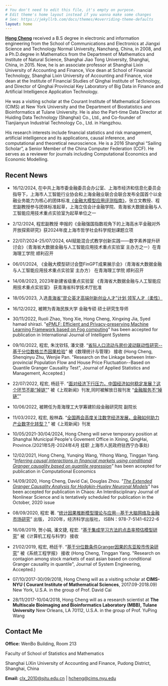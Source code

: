 ```yaml
---
# You don't need to edit this file, it's empty on purpose.
# Edit theme's home layout instead if you wanna make some changes
# See: https://jekyllrb.com/docs/themes/#overriding-theme-defaults
layout: home
---
```

**[Hong Cheng](https://orcid.org/0000-0001-9658-2313)** received a B.S degree in electronic and information engineering from the School of Communications and Electronics at Jiangxi Science and Technology Normal University, Nanchang, China, in 2008, and a Ph.D.degree in Mathematics from the Department of Mathematics and Institute of Natural Science, Shanghai Jiao Tong University, Shanghai, China, in 2015. Now, he is an associate professor at Shanghai Lixin University of Accounting and Finance, Vice dean at School of Financial Technology, Shanghai Lixin University of Accounting and Finance, vice dean at the Institute of Financial Studies of Qinghai Institute of Technology, and Director of Qinghai Provincial Key Laboratory of Big Data in Finance and Artificial Intelligence Application Technology. 

He was a visiting scholar at the Courant Institute of Mathematical Sciences (CIMS) at New York University and the Department of Biostatistics and Bioinformatics at Tulane University. He is also the Part-time Data Director at Huiding Data Technology (Shanghai) Co., Ltd., and Co-founder of Tianjianyun Industrial Technology Co., Ltd. in Hangzhou.

His research interests include financial statistics and risk management, artificial intelligence and its applications, causal inference, and computational and theoretical neuroscience. He is a 2016 Shanghai “Sailing Scholar”, a Senior Member of the China Computer Federation (CCF). He serves as a reviewer for journals including Computational Economics and Economic Modelling.

## Recent News
* 16/12/2024, 在中共上海市委金融委员会办公室、上海市经济和信息化委员会指导下，上海市人工智能行业协会和上海金融业联合会联合发布全国首个以金融业务能力为核心的团体标准[《金融大模型应用评测指南》](https://www.shanghai.gov.cn/nw4411/20241207/e18c2573e4364bc383cfcf730c746670.html)，张立文教授、程宏副教授参与团体标准起草，上海立信会计金融学院、青海省大数据金融与人工智能应用技术重点实验室为起草单位之一
  
* 2/12/2024, 程宏副教授 申报的《金融强国指数视角下的上海高水平金融对外开放探索研究》获2024年度上海市哲学社会科学规划课题立项
  
* 22/07/2024-25/07/2024, 《AI赋能混合式教学创新实践——数字素养提升研讨会》（青海省大数据金融与人工智能应用技术重点实验室 主办方之一）在青海理工学院 顺利召开

* 06/01/2024, 《金融大模型研讨会暨FinGPT成果展示会》（青海省大数据金融与人工智能应用技术重点实验室 主办方） 在青海理工学院 顺利召开
  
* 14/08/2023, 2023年新建省级重点实验室 《青海省大数据金融与人工智能应用技术重点实验室》 获青海省科学技术厅批准

* 18/05/2023, 入选[青海省“昆仑英才高端创新创业人才”计划 领军人才（柔性）](http://jyt.qinghai.gov.cn/gk/wsgs/idoc.cshtml?namepid=806)

* 16/12/2022, 被聘为青海民族大学 金融专硕 硕士研究生导师

* 30/11/2022, Ruoli Zhao, Yong Xie, Hong Cheng, Xingxing Jia, Syed hamad shirazi. "[ePMLF: Efficient and Privacy-preserving Machine Learning Framework based on Fog computing](https://www.hindawi.com/journals/ijis/2023/8292559/)" has been accepted for publication in International Journal of Intelligent Systems

* 09/10/2022, 程宏, 朱沈钦钰, 潘文捷.  “[省际人口流动与房价波动联动性研究--基于分位数格兰杰因果检验](https://kns.cnki.net/kcms2/article/abstract?v=FqYZq-Q0wRS238zQBmls22d2-VRIgyDSXnMBxr677iTd_XcO_N29z_Nrep9-laquAX6oEsHk6Q4PPvSRlXL8TlgjGtlqh8fVsrlQ_WsQ3jYOaQLOpjdxPvlfcoZpGzDkB6zB7a-evwW5qJ2f66A5VeTfgECx-98J_kmC__QTf1kcXgmDPOV9ygFe8GrKNleZ&uniplatform=NZKPT&language=CHS)” 被《数理统计与管理》 接收
(Hong Cheng, Shenqinyu Zhu, Wenjie Pan. "Research on the Linkage between Inter-provincial Population Flow and House Price Fluctuation--Based on Quantile Granger Causality Test", Journal of Applied Statistics and Management, Accepted.)

* 22/07/2022, 程宏, 杨廷干.  “[面对经济下行压力，中国经济如何稳定发展？这个环节不能“掉链”](https://web.shobserver.com/staticsg/res/html/web/newsDetail.html?id=509620)” 被《上观新闻》刊发,同时被解放日报刊发 “[金融服务不“掉链”](https://www.jfdaily.com/staticsg/res/html/journal/detail.html?date=2022-07-26&id=337000&page=06)”

* 10/06/2022, 被聘任为青海理工大学筹建阶段金融研究院 副院长

* 11/03/2022, 程宏, 殷林森.  “[全国两会高度关注数字经济发展，金融如何助力产业数字化转型？](https://www.shobserver.com/news/detail?id=459926)” 被《上观新闻》刊发

* 10/05/2021-30/04/2024, Hong Cheng will serve temporary position at Shanghai Municipal People's Govement Office in Xining, QingHai, Province.(2021年5月-2024年4月 挂职 上海市人民政府驻西宁办事处)

* 12/02/2021,  Hong Cheng, Yunqing Wang, Yihong Wang, Tinggan Yang. *"[Inferring causal interactions in financial markets using conditional Granger causality based on quantile regression](https://link.springer.com/article/10.1007/s10614-021-10107-8)"* has been accepted for publication in Computational Economics

* 14/09/2020,  Hong Cheng, David Cai, Douglas Zhou. *"[The Extended Granger Causality Analysis for Hodgkin-Huxley Neuronal Models](https://aip.scitation.org/doi/abs/10.1063/5.0006349)"* has been accepted for publication in Chaos: An Interdisciplinary Journal of Nonlinear Science and is tentatively scheduled for publication in the October, 2020 issue 

* 08/09/2020,  程宏 著. “[统计因果推断模型理论与应用--基于大脑网络及金融市场研究](https://item.jd.com/12983536.html)” 出版， 2020年，经济科学出版社， ISBN：978-7-5141-6222-6   

* 16/08/2019,  贺小娟, 潘文捷, 程宏. “[基于集成学习方法的点击率预估模型研究](https://kns.cnki.net/kcms/detail/detail.aspx?dbcode=CJFD&dbname=CJFDLAST2020&filename=JSJK201912026&v=o4zWGFiYxi7e0qNf9x9H2EQ2k%25mmd2BUjHtilo9sEFFdASqy9VvCuDC3j8TuwR4Setkn7)” 被《计算机工程与科学》 接收
                              
* 21/02/2019,  程宏, 杨廷干.  “[基于分位数条件Granger因果的东亚股市传染研究](http://jse.tju.edu.cn/ch/reader/create_pdf.aspx?file_no=20210306&flag=1&journal_id=jse&year_id=2021)” 被《系统工程学报》 接收
(Hong Cheng, Tinggan Yang. "Research on contagion among stock markets of east asian based on conditional Granger causality in quantile", Journal of System Engineering, Accepted.)

* 07/10/2017-30/09/2018, Hong Cheng will as a visiting scholar at **CIMS-NYU ( Courant Institute of Mathematical Sciences**, 2017.09-2018.09) New York, U.S.A. in the group of Prof. David Cai 

* 28/11/2017-10/04/2018, Hong Cheng will as a research scientist at **The Multiscale Bioimaging and Bioinformatics Laboratory (MBB), Tulane University** New Orleans, LA 70112, U.S.A. in the group of Prof. YuPing Wang 

## Contact Me

**Office:**
WenBo Building, Room 213

Faculty of School of Statistics and Mathematics

Shanghai LiXin University of Accounting and Finance, Pudong District, Shanghai, China

**Email:** [clx_2010@sjtu.edu.cn](mailto:clx_2010@sjtu.edu.cn) |
[hcheng@cims.nyu.edu](mailto:hcheng@cims.nyu.edu)
